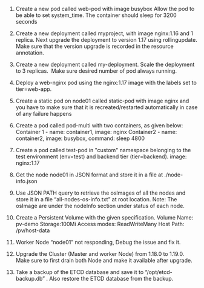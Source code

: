 1. Create a new pod called web-pod with image busybox Allow the pod to be able to set system_time​. The container should sleep for 3200 seconds​

2. Create a new deployment called myproject, with image nginx:1.16 and ​1 replica. Next upgrade the deployment to version 1.17 using rolling​ update​. Make sure that the version upgrade is recorded in the resource annotation.​

3. Create a new deployment called my-deployment. Scale the deployment to 3 replicas.             ​
Make sure desired number of pod always running. 

4. Deploy a web-nginx pod using the nginx:1.17 image with the labels set to tier=web-app.​

5. Create a static pod on node01 called static-pod with image nginx and you     have to make sure that it is recreated/restarted automatically in case ​of any failure happens

6. Create a pod called pod-multi with two containers, as given below:​
Container 1 - name: container1, image: nginx​
Container2 - name: container2, image: busybox, command: sleep 4800​

7. Create a pod called test-pod in "custom" namespace belonging to the test environment (env=test) and backend tier (tier=backend).​ image: nginx:1.17​

8. Get the node node01 in JSON format and store it in a file at ​ ./node-info.json​

9. Use JSON PATH query to retrieve the oslmages of all the nodes and store it in a file “all-nodes-os-info.txt” at root location.​ 
Note: The osImage are under the nodeInfo section under status of each node.
​
10. Create a Persistent Volume with the given specification.​
       Volume Name: pv-demo​
             Storage:100Mi​
Access modes: ReadWriteMany​
  Host Path: /pv/host-data​

11. Worker Node “node01” not responding, Debug the issue and fix it.​

12. Upgrade the Cluster (Master and worker Node) from 1.18.0 to 1.19.0. Make sure to first drain both Node and make it available after upgrade.​

13. Take a backup of the ETCD database and save it to “/opt/etcd-backup.db” . Also restore the ETCD database from the backup​.




